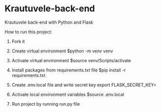 # Krautuvele-back-end

Krautuvele back-end with Python and Flask

How to run this project:

1. Fork it

2. Create virtual environment
   $python -m venv venv

3. Activate virtual environment
   $source venv/Scripts/activate

4. Install packages from requirements.txt file
   $pip install -r requirements.txt

5. Create .env.local file and write secret key
   export FLASK_SECRET_KEY=<some key>

6. Activate local environment variables
   $source .env.local

7. Run project by running run.py file
